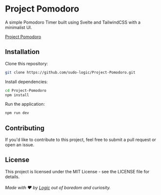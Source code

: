 # Project Pomodoro

A simple Pomodoro Timer built using Svelte and TailwindCSS with a minimalist UI.

[Project Pomodoro](https://project-pomodoro.vercel.app/)

## Installation

Clone this repository:

```bash
git clone https://github.com/sudo-logic/Project-Pomodoro.git
```

Install dependencies:

```bash
cd Project-Pomodoro
npm install
```

Run the application:

```bash
npm run dev
```

## Contributing

If you'd like to contribute to this project, feel free to submit a pull request or open an issue.

## License

This project is licensed under the MIT License - see the LICENSE file for details.

###### Made with ♥️ by [Logic](https://github.com/sudo-logic/) out of boredom and curiosity.